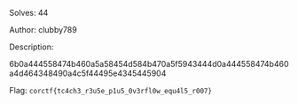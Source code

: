 Solves: 44

Author: clubby789

Description:

6b0a444558474b460a5a58454d584b470a5f5943444d0a444558474b460a4d464348490a4c5f44495e4345445904

Flag: `corctf{tc4ch3_r3u5e_p1u5_0v3rfl0w_equ4l5_r007}`
